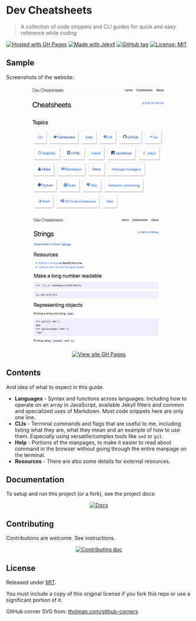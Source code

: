 # Dev Cheatsheets
> A collection of code snippets and CLI guides for quick and easy reference while coding

[![Hosted with GH Pages](https://img.shields.io/badge/Made_with-GH_Pages-blue.svg?logo=github)](https://pages.github.com/)
[![Made with Jekyll](https://img.shields.io/badge/Jekyll-3.9-blue.svg?logo=jekyll)](https://jekyllrb.com)
[![GitHub tag](https://img.shields.io/github/tag/MichaelCurrin/dev-cheatsheets)](https://github.com/MichaelCurrin/dev-cheatsheets/tags/)
[![License: MIT](https://img.shields.io/badge/License-MIT-blue)](#license)


## Sample

Screenshots of the website:

<div align="center">
    <a href="https://michaelcurrin.github.io/dev-cheatsheets/cheatsheets/">
        <img src="/sample-cheatsheets.png" height="350" alt="sample cheatsheets"/>
    </a>
    <a href="https://michaelcurrin.github.io/dev-cheatsheets/cheatsheets/python/">
        <img src="/sample-python.png" height="350" alt="sample cheatsheets python" />
    </a>
</div>

<div align="center">

<!-- TODO replace with URL in badge but need to restructure how the badge works to allow '/' -->
[![View site GH Pages](https://img.shields.io/badge/View_site-GH_Pages-green?style=for-the-badge)](https://michaelcurrin.github.io/dev-cheatsheets/)

</div>


## Contents

And idea of what to expect in this guide.

- **Languages** - Syntax and functions across languages. Including how to operate on an array in JavaScript, available Jekyll filters and common and specialized uses of Markdown. Most code snippets here are only one line.
- **CLIs** - Terminal commands and flags that are useful to me, including listing what they are, what they mean and an example of how to use them. Especially using versatile/complex tools like `sed` or `git`.
- **Help** - Portions of the manpages, to make it easier to read about command in the browser without going through the entire manpage on the terminal.
- **Resources** - There are also some details for external resources.


## Documentation

To setup and run this project (or a fork), see the project docs:

<div align="center">

[![Docs](https://img.shields.io/badge/View-Docs-blue?style=for-the-badge)](/docs/)

</div>


## Contributing

Contributions are welcome. See instructions.

<div align="center">

[![Contributing doc](https://img.shields.io/badge/View-Contributing-blue?style=for-the-badge)](/CONTRIBUTING.md)

</div>


## License

Released under [MIT](/LICENSE).

You must include a copy of this original license if you fork this repo or use a significant portion of it.

GitHub corner SVG from: [tholman.com/github-corners](https://tholman.com/github-corners/)
